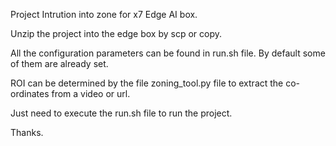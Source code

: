 Project Intrution into zone for x7 Edge AI box.

Unzip the project into the edge box by scp or copy.

All the configuration parameters can be found in run.sh file. By default some of them are already set.

ROI can be determined by the file zoning_tool.py file to extract the co-ordinates from a video or url.

Just need to execute the run.sh file to run the project.

Thanks.